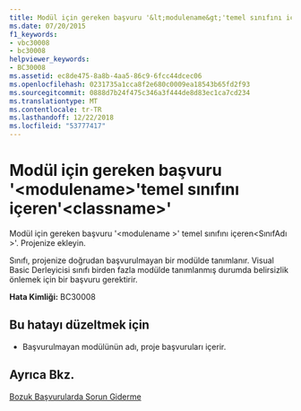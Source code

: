 ```yaml
---
title: Modül için gereken başvuru '&lt;modulename&gt;'temel sınıfını içeren'&lt;classname&gt;'
ms.date: 07/20/2015
f1_keywords:
- vbc30008
- bc30008
helpviewer_keywords:
- BC30008
ms.assetid: ec8de475-8a8b-4aa5-86c9-6fcc44dcec06
ms.openlocfilehash: 0231735a1cca8f2e680c0009ea18543b65fd2f93
ms.sourcegitcommit: 0888d7b24f475c346a3f444de8d83ec1ca7cd234
ms.translationtype: MT
ms.contentlocale: tr-TR
ms.lasthandoff: 12/22/2018
ms.locfileid: "53777417"
---
```

# <a name="reference-required-to-module-ltmodulenamegt-containing-the-base-class-ltclassnamegt"></a>Modül için gereken başvuru '&lt;modulename&gt;'temel sınıfını içeren'&lt;classname&gt;'
Modül için gereken başvuru '\<modulename >' temel sınıfını içeren\<SınıfAdı >'. Projenize ekleyin.  
  
 Sınıfı, projenize doğrudan başvurulmayan bir modülde tanımlanır. Visual Basic Derleyicisi sınıfı birden fazla modülde tanımlanmış durumda belirsizlik önlemek için bir başvuru gerektirir.  
  
 **Hata Kimliği:** BC30008  
  
## <a name="to-correct-this-error"></a>Bu hatayı düzeltmek için  
  
-   Başvurulmayan modülünün adı, proje başvuruları içerir.  
  
## <a name="see-also"></a>Ayrıca Bkz.  
  
 [Bozuk Başvurularda Sorun Giderme](/visualstudio/ide/troubleshooting-broken-references)
